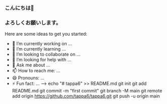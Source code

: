 ### こんにちは👋
### よろしくお願いします。

Here are some ideas to get you started:

- 🔭 I’m currently working on ...
- 🌱 I’m currently learning ...
- 👯 I’m looking to collaborate on ...
- 🤔 I’m looking for help with ...
- 💬 Ask me about ...
- 📫 How to reach me: ...
- 😄 Pronouns: ...
- ⚡ Fun fact: ...
-->
echo "# tappa6" >> README.md
git init
git add README.md
git commit -m "first commit"
git branch -M main
git remote add origin https://github.com/tappa6/tappa6.git
git push -u origin main
